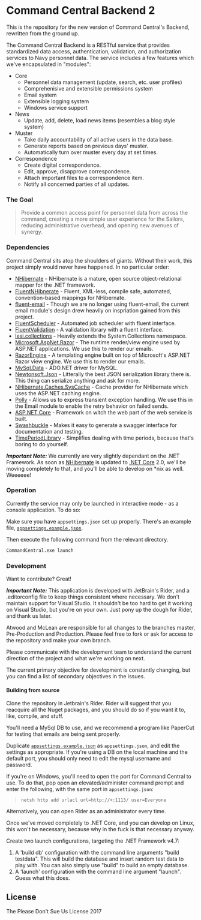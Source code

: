 # Command Central Backend 2

This is the repository for the new version of Command Central's Backend, rewritten from the ground up.
 
The Command Central Backend is a RESTful service that provides standardized data access, authentication, validation, and
authorization services to Navy personnel data.  The service includes a few features which we've encapsulated in
"modules":

  - Core
    * Personnel data management (update, search, etc. user profiles)
    * Comprehenisive and extensible permissions system
    * Email system
    * Extensible logging system
    * Windows service support
  - News
    * Update, add, delete, load news items (resembles a blog style system)
  - Muster
    * Take daily accountability of all active users in the data base.
    * Generate reports based on previous days' muster.
    * Automatically turn over muster every day at set times.
  - Correspondence
    * Create digital correspondence.
    * Edit, approve, disapprove correspondence.
    * Attach important files to a correspondence item.
    * Notify all concerned parties of all updates.
    
### The Goal 

> Provide a common access point for personnel data from across the command, creating a more simple user experience for the Sailors, reducing administrative overhead, and opening new avenues of synergy.

### Dependencies

Command Central sits atop the shoulders of giants.  Without their work, this project simply would never have happened.  In no particular order:

* [NHibernate] - NHibernate is a mature, open source object-relational mapper for the .NET framework. 
* [FluentNHibnerate] - Fluent, XML-less, compile safe, automated, convention-based mappings for NHibernate.
* [fluent-email] - Though we are no longer using fluent-email, the current email module's design drew heavily on inspriation gained from this project.
* [FluentScheduler] - Automated job scheduler with fluent interface.
* [FluentValidation] - A validation library with a fluent interface.
* [lesi.collections] - Heavily extends the System.Collections namespace.
* [Microsoft.AspNet.Razor] - The runtime render/view engine used by ASP.NET applications.  We use this to render our emails.
* [RazorEngine] - A templating engine built on top of Microsoft's ASP.NET Razor view engine.  We use this to render our emails.
* [MySql.Data] - ADO.NET driver for MySQL.
* [Newtonsoft.Json] - Litterally the best JSON serialization library there is.  This thing can serialize anything and ask for more.
* [NHibernate.Caches.SysCache] - Cache provider for NHibernate which uses the ASP.NET caching engine.
* [Polly] - Allows us to express transient exception handling.  We use this in the Email module to enable the retry behavior on failed sends.
* [ASP.NET Core] - Framework on witch the web part of the web service is built.
* [Swashbuckle] - Makes it easy to generate a swagger interface for documentation and testing.
* [TimePeriodLibrary] - Simplifies dealing with time periods, because that's boring to do yourself.

__*Important Note:*__ We currently are very slightly dependant on the .NET Framework. As soon as [NHibernate] is updated
to [.NET Core] 2.0, we'll be moving completely to that, and you'll be able to develop on *nix as well. Weeeeee!

### Operation

Currently the service may only be launched in interactive mode - as a console application.  To do so: 

Make sure you have `appsettings.json` set up properly. There's an example file,
[`appsettings.example.json`](CommandCentral/appsettings.example.json).

Then execute the following command from the relevant directory.
```sh
CommandCentral.exe launch
```

### Development

Want to contribute? Great!

__*Important Note:*__ This application is developed with JetBrain's Rider, and a .editorconfig file to keep things
consistent where necessary. We don't maintain support for Visual Studio. It shouldn't be too hard to get it working on
Visual Studio, but you're on your own. Just pony up the dough for Rider, and thank us later.

Atwood and McLean are responsible for all changes to the branches master, Pre-Production and Production.  Please feel free to fork or ask for access to the repository and make your own branch.

Please communicate with the development team to understand the current direction of the project and what we're working on next.  

The current primary objective for development is constantly changing, but you can find a list of secondary objectives in the issues.

#### Building from source

Clone the repository in Jetbrain's Rider. Rider will suggest that you reacquire all the Nuget packages, and you should
do so if you want it to, like, compile, and stuff.

You'll need a MySql DB to use, and we recommend a program like PaperCut for testing that emails are being sent properly.

Duplicate [`appsettings.example.json`](CommandCentral/appsettings.example.json) as `appsettings.json`, and edit the
settings as appropriate. If you're using a DB on the local machine and the default port, you should only need to edit
the mysql username and password.

If you're on Windows, you'll need to open the port for Command Central to use. To do that, pop open an
elevated/administer command prompt and enter the following, with the same port in `appsettings.json`:

>```netsh http add urlacl url=http://+:1113/ user=Everyone```

Alternatively, you can open Rider as an administrator every time.

Once we've moved completely to .NET Core, and you can develop on Linux, this won't be necessary, because why in the fuck
is that necessary anyway.

Create two launch configurations, targeting the .NET Framework v4.7:
  1. A 'build db' configuration with the command line arguments "build testdata". This will build the database and
  insert random test data to play with. You can also simply use "build" to build an empty database.
  2. A 'launch' configuration with the command line argument "launch". Guess what this does.

 
License
----

The Please Don't Sue Us License 2017

[//]: # (These are reference links used in the body of this note and get stripped out when the markdown processor does its job. There is no need to format nicely because it shouldn't be seen. Thanks SO - http://stackoverflow.com/questions/4823468/store-comments-in-markdown-syntax)

[NHibernate]: <http://nhibernate.info/>
[FluentNHibnerate]: <http://www.fluentnhibernate.org/>
[CommandLineParser]: <https://github.com/gsscoder/commandline>
[fluent-email]: <https://github.com/lukencode/FluentEmail>
[FluentScheduler]: <https://github.com/fluentscheduler/FluentScheduler>
[FluentValidation]: <https://github.com/JeremySkinner/FluentValidation>
[lesi.collections]: <https://github.com/nhibernate/iesi.collections>
[Microsoft.AspNet.Razor]: <https://www.nuget.org/packages/microsoft.aspnet.razor/>
[RazorEngine]: <https://github.com/Antaris/RazorEngine>
[MySql.Data]: <http://dev.mysql.com/downloads/connector/net/>
[Newtonsoft.Json]: <https://github.com/JamesNK/Newtonsoft.Json>
[NHibernate.Caches.SysCache]: <https://github.com/diegose/NHibernate.Diegose>
[Polly]: <https://github.com/App-vNext/Polly>
[ASP.NET Core]: <https://github.com/aspnet/Home>
[Swashbuckle]: <https://github.com/domaindrivendev/Swashbuckle>
[TimePeriodLibrary]: <https://github.com/Giannoudis/TimePeriodLibrary>
[.NET Core]: <https://github.com/dotnet/core>
